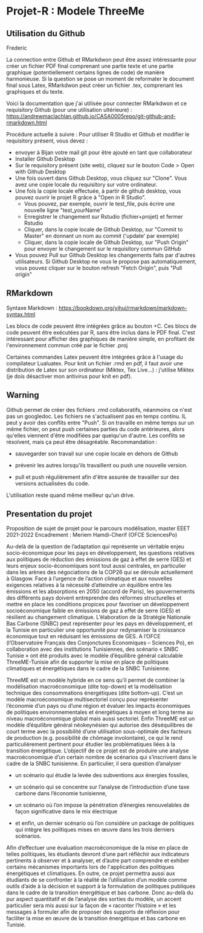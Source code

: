 # Projet-R : Modele ThreeMe

## Utilisation du Github


Frederic

La connection entre Github et RMarkdwon peut être assez intéressante pour créer un fichier PDF final comprenant une partie texte et une partie graphique (potentiellement certains lignes de code) de manière harmonieuse. Si la question se pose un moment de reformater le document final sous Latex, RMarkdwon peut créer un fichier .tex, comprenant les graphiques et du texte. 

Voici la documentation que j'ai utilisée pour connecter RMarkdwon et ce requisitory Github (pour une utilisation ultérieure) : 
https://andrewmaclachlan.github.io/CASA0005repo/git-github-and-rmarkdown.html

Procédure actuelle à suivre : Pour utiliser R Studio et Github et modifier le requisitory présent, vous devez :
 - envoyer à Bijan votre mail git pour être ajouté en tant que collaborateur
 -  Installer Github Desktop
 -  Sur le requisitory présent (site web), cliquez sur le bouton Code > Open with Github Desktop
 -  Une fois ouvert dans Github Desktop, vous cliquez sur "Clone". Vous avez une copie locale du requisitory sur votre ordinateur. 
 -  Une fois la copie locale effectuée, à partir de github desktop, vous pouvez ouvrir le projet R grâce à "Open in R Studio". 
     -  Vous pouvez, par exemple, ouvrir le test_file, puis écrire une nouvelle ligne "test_yourName" 
     -  Enregistrer le changement sur Rstudio (fichier+projet) et fermer Rstudio 
     -  Cliquer, dans la copie locale de Github Desktop, sur "Commit to Master" en donnant un nom au commit ('update' par exemple)
     -  Cliquer, dans la copie locale de Github Desktop, sur "Push Origin" pour envoyer le changement sur le requisitory commun GitHub 
 -  Vous pouvez Pull sur Github Desktop les changements faits par d'autres utilisateurs. Si Github Desktop ne vous le propose pas automatiquement, vous pouvez cliquer sur le bouton refresh "Fetch Origin", puis "Pull origin"

## RMarkdown

Syntaxe Markdown : 
https://bookdown.org/yihui/rmarkdown/markdown-syntax.html

Les blocs de code peuvent être intégrées grâce au bouton +C. Ces blocs de code peuvent être exécutées par R, sans être inclus dans le PDF final. C'est intéressant pour afficher des graphiques de manière simple, en profitant de l'environnement commun créé par le fichier .proj 

Certaines commandes Latex peuvent être intégrées grâce à l'usage du compilateur Lualuatex. 
Pour knit un fichier .rmd en pdf, il faut avoir une distribution de Latex sur son ordinateur (Miktex, Tex Live...) : j'utilise Miktex (je dois désactiver mon antivirus pour knit en pdf). 


## Warning

Github permet de créer des fichiers .rmd collaboratifs, néanmoins ce n'est pas un googledoc. Les fichiers ne s'actualisent pas en temps continu. IL peut y avoir des conflits entre "Push". Si on travaille en même temps sur un même fichier, on peut push certaines parties du code antérieures, alors qu'elles viennent d'être modifiées par quelqu'un d'autre. Les conflits se résolvent, mais ça peut être désagréable. Recommandation : 

- sauvegarder son travail sur une copie locale en dehors de Github

- prévenir les autres lorsqu'ils travaillent ou push une nouvelle version. 

- pull et push régulièrement afin d'être assurée de travailler sur des versions actualisées du code. 

L'utilisation reste quand même meilleur qu'un drive. 

## Presentation du projet

Proposition de sujet de projet pour le parcours modélisation, master EEET 2021-2022 Encadrement : Meriem Hamdi-Cherif (OFCE SciencesPo)

Au-delà de la question de l’adaptation qui représente un véritable enjeu socio-économique pour les pays en développement, les questions relatives aux politiques de réduction des émissions de gaz à effet de serre (GES) et leurs enjeux socio-économiques sont tout aussi centrales, en particulier dans les arènes des négociations de la COP26 qui se déroule actuellement à Glasgow. Face à l’urgence de l’action climatique et aux nouvelles exigences relatives à la nécessité d’atteindre un équilibre entre les émissions et les absorptions en 2050 (accord de Paris), les gouvernements des différents pays doivent entreprendre des réformes structurelles et mettre en place les conditions propices pour favoriser un développement socioéconomique faible en émissions de gaz à effet de serre (GES) et résilient au changement climatique. L’élaboration de la Stratégie Nationale Bas Carbone (SNBC) peut représenter pour les pays en développement, et la Tunisie en particulier une opportunité pour redynamiser la croissance économique tout en réduisant les émissions de GES. A l’OFCE (l’Observatoire Français des Conjonctures Economiques – Sciences Po), en collaboration avec des institutions Tunisiennes, des scénario « SNBC Tunisie » ont été produits avec le modèle d’équilibre général calculable ThreeME-Tunisie afin de supporter la mise en place de politiques climatiques et énergétiques dans le cadre de la SNBC Tunisienne.

ThreeME est un modèle hybride en ce sens qu’il permet de combiner la modélisation macroéconomique (dite top-down) et la modélisation technique des consommations énergétiques (dite bottom-up). C’est un modèle macroéconomique multisectoriel conçu pour représenter l’économie d’un pays ou d’une région et évaluer les impacts économiques de politiques environnementales et énergétiques à moyen et long terme au niveau macroéconomique global mais aussi sectoriel. Enfin ThreeME est un modèle d’équilibre général néokeynésien qui autorise des déséquilibres de court terme avec la possibilité d’une utilisation sous-optimale des facteurs de production (e.g. possibilité de chômage involontaire), ce qui le rend particulièrement pertinent pour étudier les problématiques liées à la transition énergétique. L’objectif de ce projet est de produire une analyse macroéconomique d’un certain nombre de scénarios qui s’inscrivent dans le cadre de la SNBC tunisienne. En particulier, il sera question d’analyser 

- un scénario qui étudie la levée des subventions aux énergies fossiles, 

- un scénario qui se concentre sur l’analyse de l’introduction d’une taxe carbone dans l’économie tunisienne, 

-  un scénario où l’on impose la pénétration d’énergies renouvelables de façon significative dans le mix électrique 

-   et enfin, un dernier scénario où l’on considère un package de politiques qui intègre les politiques mises en œuvre dans les trois derniers scénarios. 


Afin d’effectuer une évaluation macroéconomique de la mise en place de telles politiques, les étudiants devront d’une part réfléchir aux indicateurs pertinents à observer et à analyser, et d’autre part comprendre et exhiber certains mécanismes importants lors de l'application des politiques énergétiques et climatiques. En outre, ce projet permettra aussi aux étudiants de se confronter à la réalité de l’utilisation d’un modèle comme outils d’aide à la décision et support à la formulation de politiques publiques dans le cadre de la transition énergétique et bas carbone. Donc au-delà du pur aspect quantitatif et de l’analyse des sorties du modèle, un accent particulier sera mis aussi sur la façon de « raconter l’histoire » et les messages à formuler afin de proposer des supports de réflexion pour faciliter la mise en œuvre de la transition énergétique et bas carbone en Tunisie.
